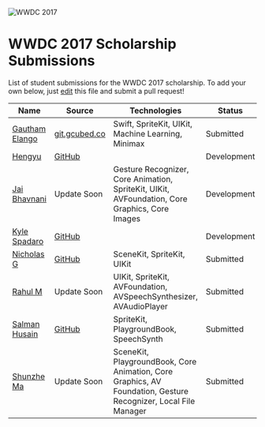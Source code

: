 ![WWDC 2017](logo.png)

# WWDC 2017 Scholarship Submissions

List of student submissions for the WWDC 2017 scholarship.
To add your own below, just [edit](https://github.com/wwdc/2017/edit/master/README.md) this file and submit a pull request!

<!-- PLEASE READ! -->
<!-- Insert your name below in alphabetical order by first name. -->
<!-- Please only submit the playgrounds that you submitted for WWDC 2017. -->
<!-- Watch out for columns, you must have 5 pipes or else the gh-pages won't like it. -->
<!-- Please choose one of the following values for the status column: Submitted, Rejected or Accepted -->
<!-- Technologies column should contain 2 maximum. -->

| Name | Source | Technologies | Status |
|------|--------|--------------|--------| 
| [Gautham Elango](https://gauthamelango.com/)|[git.gcubed.co](https://git.gcubed.co/wwdc2017/)|Swift, SpriteKit, UIKit, Machine Learning, Minimax |Submitted |
| [Hengyu](https://twitter.com/hengyuy) | [GitHub](https://github.com/hengyu/Mother) | |Development |
|[Jai Bhavnani](https://github.com/jbhav24)| Update Soon| Gesture Recognizer, Core Animation, SpriteKit, UIKit, AVFoundation, Core Graphics, Core Images| Development|
| [Kyle Spadaro](https://twitter.com/kylespadaro) | [GitHub](https://github.com/kylespadaro/MinimIzed-2048) | |Development |
| [Nicholas G](https://github.com/Nicholas714)|[GitHub](https://github.com/Nicholas714/WWDC-2017)|SceneKit, SpriteKit, UIKit |Submitted |
|[Rahul M](https://twitter.com/rahulmfg)| Update Soon| UIKit, SpriteKit, AVFoundation, AVSpeechSynthesizer, AVAudioPlayer| Submitted|
|[Salman Husain](https://t.me/wwdcapp)|[GitHub](https://github.com/shusain93/WWDC17/)|SpriteKit, PlaygroundBook, SpeechSynth| Submitted|
|[Shunzhe Ma](https://twitter.com/shunzhema)| Update Soon| SceneKit, PlaygroundBook, Core Animation, Core Graphics, AV Foundation, Gesture Recognizer, Local File Manager| Submitted|
